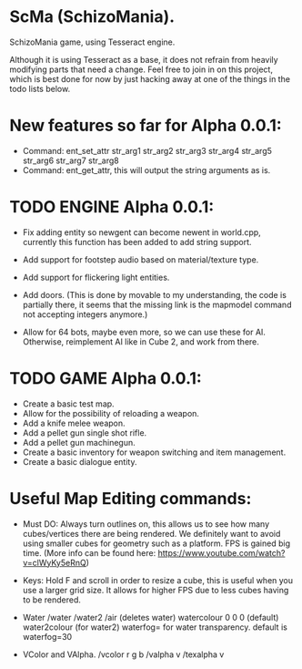 # ScMa (SchizoMania).
SchizoMania game, using Tesseract engine.

Although it is using Tesseract as a base, it does not refrain from heavily modifying parts that need a change.
Feel free to join in on this project, which is best done for now by just hacking away at one of the things in the todo lists below.

# New features so far for Alpha 0.0.1:
- Command: ent_set_attr str_arg1 str_arg2 str_arg3 str_arg4 str_arg5 str_arg6 str_arg7 str_arg8
- Command: ent_get_attr, this will output the string arguments as is.

# TODO ENGINE Alpha 0.0.1:
- Fix adding entity so newgent can become newent in world.cpp, currently this function has been added to add string support.

- Add support for footstep audio based on material/texture type.
- Add support for flickering light entities.
- Add doors. (This is done by movable to my understanding, the code is partially there, it seems that the missing link is the mapmodel command not accepting integers anymore.)
- Allow for 64 bots, maybe even more, so we can use these for AI. Otherwise, reimplement AI like in Cube 2, and work from there.

# TODO GAME Alpha 0.0.1:
- Create a basic test map.
- Allow for the possibility of reloading a weapon.
- Add a knife melee weapon.
- Add a pellet gun single shot rifle.
- Add a pellet gun machinegun.
- Create a basic inventory for weapon switching and item management.
- Create a basic dialogue entity.

# Useful Map Editing commands:
- Must DO:
	Always turn outlines on, this allows us to see how many cubes/vertices there are being rendered. We definitely want to avoid using smaller cubes for geometry such as a platform. FPS is gained big time. (More info can be found here: https://www.youtube.com/watch?v=clWyKy5eRnQ)

- Keys:
	Hold F and scroll in order to resize a cube, this is useful when you use a larger grid size. It allows for higher FPS due to less cubes having to be rendered.

- Water
	/water
	/water2
	/air (deletes water)
	watercolour  0 0 0 (default)
	water2colour (for water2)
	waterfog=  for water transparency. default is waterfog=30

- VColor and VAlpha.
	/vcolor r g b
	/valpha v
	/texalpha v
